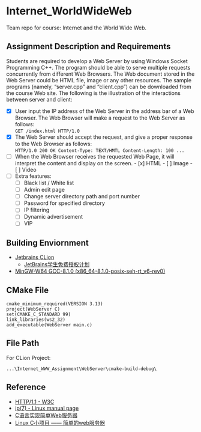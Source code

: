 # Internet_WorldWideWeb
Team repo for course: Internet and the World Wide Web.

## Assignment Description and Requirements
Students are required to develop a Web Server by using Windows Socket
Programming C++. The program should be able to serve multiple requests
concurrently from different Web Browsers. The Web document stored in the Web
Server could be HTML file, image or any other resources. The sample programs
(namely, “server.cpp” and “client.cpp”) can be downloaded from the course Web site.
The following is the illustration of the interactions between server and client:
- [x] User input the IP address of the Web Server in the address bar of a Web Browser. 
      The Web Browser will make a request to the Web Server as follows: <br/>
      ```
      GET /index.html HTTP/1.0
      ```
- [x] The Web Server should accept the request, and give a proper response to the Web Browser as follows: <br/>
      ```
      HTTP/1.0 200 OK
      Content-Type: TEXT/HMTL
      Content-Length: 100
      ...
      ```
- [ ] When the Web Browser receives the requested Web Page, it will interpret the content and display on the screen.
      - [x] HTML
      - [ ] Image
      - [ ] Video
- [ ] Extra features:
   - [ ] Black list / White list
   - [ ] Admin edit page
   - [ ] Change server directory path and port number
   - [ ] Password for specified directory
   - [ ] IP filtering
   - [ ] Dynamic advertisement
   - [ ] VIP

## Building Enviornment 
   - [Jetbrains CLion](https://www.jetbrains.com/clion/)
      - [JetBrains学生免费授权计划](https://www.jetbrains.com/zh/student/)
   - [MinGW-W64 GCC-8.1.0 (x86_64-8.1.0-posix-seh-rt_v6-rev0)](http://sourceforge.net/projects/mingw-w64/files/Toolchains%20targetting%20Win32/Personal%20Builds/mingw-builds/installer/mingw-w64-install.exe/download)

## CMake File
   ```
   cmake_minimum_required(VERSION 3.13)
   project(WebServer C)
   set(CMAKE_C_STANDARD 99)
   link_libraries(ws2_32)
   add_executable(WebServer main.c)
   ```

## File Path
   For CLion Project: 
   ```
   ...\Internet_WWW_Assignment\WebServer\cmake-build-debug\
   ```

## Reference
   - [HTTP/1.1 - W3C](https://www.w3.org/Protocols/HTTP/1.1/rfc2616bis/draft-lafon-rfc2616bis-03.html)
   - [ip(7) - Linux manual page](http://man7.org/linux/man-pages/man7/ip.7.html)
   - [C语言实现简单Web服务器](https://www.jianshu.com/p/592b631e1ff1)
   - [Linux C小项目 —— 简单的web服务器](https://blog.csdn.net/trb331617/article/details/79264933)
